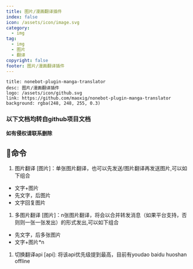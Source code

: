 ```yaml
---
title: 图片/漫画翻译插件
index: false
icon: /assets/icon/image.svg
category:
  - img
tag:
  - img
  - 图片
  - 翻译
copyright: false
footer: 图片/漫画翻译插件
---
```

  ```component VPCard
  title: nonebot-plugin-manga-translator
  desc: 图片/漫画翻译插件
  logo: /assets/icon/github.svg
  link: https://github.com/maoxig/nonebot-plugin-manga-translator
  background: rgba(248, 248, 255, 0.3)
  ```
### **以下文档均转自github项目文档**  
**如有侵权请联系删除**

## **🎉命令**
1. 图片翻译 [图片]：单张图片翻译，也可以先发送/图片翻译再发送图片,可以如下组合

  - 文字+图片
  - 先文字，后图片
  - 文字回复图片
1. 多图片翻译 [图片]：n张图片翻译，将会以合并转发消息（如果平台支持，否则则一张一张发出）的形式发出,可以如下组合

  - 先文字，后多张图片
  - 文字+图片*n
1. 切换翻译api [api]: 将该api优先级提到最高，目前有youdao baidu huoshan offline

